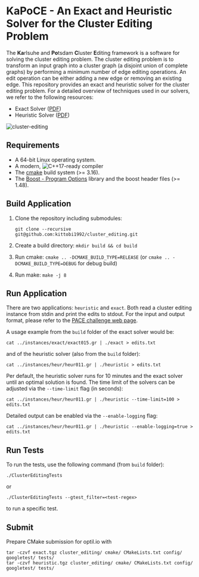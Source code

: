 # KaPoCE - An Exact and Heuristic Solver for the Cluster Editing Problem

The **Ka**rlsuhe and **Po**tsdam **C**luster **E**diting framework is a software for
solving the cluster editing problem. The cluster editing problem is to transform an input graph into a cluster graph (a disjoint union of complete graphs) by performing a minimum number of edge editing operations.  An edit operation can be either adding a new edge or removing an existing edge.
This repository provides an exact and heuristic solver for the cluster editing problem.
For a detailed overview of techniques used in our solvers, we refer to the following resources:

- Exact Solver ([PDF][exact_description])
- Heuristic Solver ([PDF][heuristic_description])

![cluster-editing](https://user-images.githubusercontent.com/9654047/119774492-88069e00-bec2-11eb-8800-c4abfcacb82f.png)

Requirements
-----------

  - A 64-bit Linux operating system.
  - A modern, ![C++17](https://img.shields.io/badge/C++-17-blue.svg?style=flat)-ready compiler
 - The [cmake][cmake] build system (>= 3.16).
 - The [Boost - Program Options][Boost.Program_options] library and the boost header files (>= 1.48).

Build Application
-----------

1. Clone the repository including submodules:

   ```git clone --recursive git@github.com:kittobi1992/cluster_editing.git```
2. Create a build directory: `mkdir build && cd build`
3. Run cmake: `cmake .. -DCMAKE_BUILD_TYPE=RELEASE` (or `cmake .. -DCMAKE_BUILD_TYPE=DEBUG` for debug build)
4. Run make: `make -j 8`

Run Application
-----------

There are two applications: `heuristic` and `exact`.
Both read a cluster editing instance from stdin and print the edits to stdout.
For the input and output format, please refer to the [PACE challenge web page](https://pacechallenge.org/2021/).

A usage example from the `build` folder of the exact solver would be:

    cat ../instances/exact/exact015.gr | ./exact > edits.txt

and of the heuristic solver (also from the `build` folder):

    cat ../instances/heur/heur011.gr | ./heuristic > edits.txt

Per default, the heuristic solver runs for 10 minutes and the exact solver until an optimal solution is found.
The time limit of the solvers can be adjusted via the `--time-limit` flag (in seconds):

    cat ../instances/heur/heur011.gr | ./heuristic --time-limit=100 > edits.txt

Detailed output can be enabled via the `--enable-logging` flag:

    cat ../instances/heur/heur011.gr | ./heuristic --enable-logging=true > edits.txt


Run Tests
-----------

To run the tests, use the following command (from `build` folder):

    ./ClusterEditingTests

or

    ./ClusterEditingTests --gtest_filter=<test-regex>

to run a specific test.

Submit
-----------
Prepare CMake submission for optil.io with

    tar -czvf exact.tgz cluster_editing/ cmake/ CMakeLists.txt config/ googletest/ tests/
    tar -czvf heuristic.tgz cluster_editing/ cmake/ CMakeLists.txt config/ googletest/ tests/


[cmake]: http://www.cmake.org/ "CMake tool"
[Boost.Program_options]: http://www.boost.org/doc/libs/1_58_0/doc/html/program_options.html
[heuristic_description]: http://algo2.iti.kit.edu/heuer/kapoce/kapoce_heuristic.pdf "Heuristic Solver Description"
[exact_description]: http://algo2.iti.kit.edu/heuer/kapoce/kapoce_exact.pdf "Exact Solver Description"